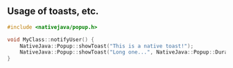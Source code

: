 ## Usage of toasts, etc.

```c++
#include <nativejava/popup.h>

void MyClass::notifyUser() {
    NativeJava::Popup::showToast("This is a native toast!");
    NativeJava::Popup::showToast("Long one...", NativeJava::Popup::Duration::Long);
}
```
